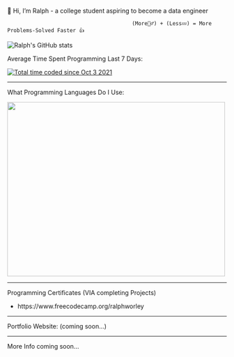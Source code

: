 👋 Hi, I’m Ralph - a college student aspiring to become a data engineer
                                               
                                               
                                            (More👷‍♂️) + (Less💤) = More Problems-Solved Faster 👍
                                                     
![Ralph's GitHub stats](https://github-readme-stats.vercel.app/api?username=2EZ-Yo&show_icons=true&theme=dark)

<p>Average Time Spent Programming Last 7 Days:</p><a href="https://wakatime.com/@9428bc72-cd7a-4776-a29e-a6bd77d54e3c"><img src="https://wakatime.com/badge/user/9428bc72-cd7a-4776-a29e-a6bd77d54e3c.svg" alt="Total time coded since Oct 3 2021" /></a>

<hr>

<p>What Programming Languages Do I Use:</p>

<a href="https://wakatime.com"><img src="https://wakatime.com/share/@9428bc72-cd7a-4776-a29e-a6bd77d54e3c/580e4ca3-4a8e-4e36-b5bb-ee161c8019c3.png" style="height: 400px; width: 500px;"/></a>

<hr>

<p>Programming Certificates (VIA completing Projects)</p>
<ul>
  <li>https://www.freecodecamp.org/ralphworley</li>
</ul>

<hr>

<p>Portfolio Website: (coming soon...)</p>

<hr>

<p>More Info coming soon...</p>
